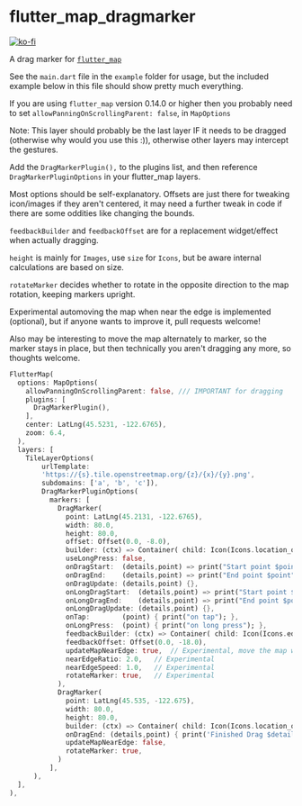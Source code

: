 # flutter_map_dragmarker

[![ko-fi](https://ko-fi.com/img/githubbutton_sm.svg)](https://ko-fi.com/F1F8E2YBE)

A drag marker for [`flutter_map`](https://github.com/fleaflet/flutter_map/)

See the `main.dart` file in the `example` folder for usage, but the included example below in this file should show pretty much everything.

If you are using `flutter_map` version 0.14.0 or higher then you probably need to set `allowPanningOnScrollingParent: false`, in `MapOptions`

Note: This layer should probably be the last layer IF it needs to be dragged (otherwise why would you use this :)), otherwise other layers may intercept the gestures.

Add the `DragMarkerPlugin(),` to the plugins list, and then reference `DragMarkerPluginOptions` in your flutter_map layers.

Most options should be self-explanatory. Offsets are just there for tweaking icon/images if they aren't centered, it may need a further tweak in code if there are some oddities like changing the bounds.

`feedbackBuilder` and `feedbackOffset` are for a replacement widget/effect when actually dragging.

`height` is mainly for `Images`, use `size` for `Icons`, but be aware internal calculations are based on size.

`rotateMarker` decides whether to rotate in the opposite direction to the map rotation, keeping markers upright.

Experimental automoving the map when near the edge is implemented (optional), but if anyone wants to improve it, pull requests welcome!

Also may be interesting to move the map alternately to marker, so the marker stays in place, but then technically you aren't
dragging any more, so thoughts welcome.

```dart
FlutterMap(
  options: MapOptions(
    allowPanningOnScrollingParent: false, /// IMPORTANT for dragging
    plugins: [
      DragMarkerPlugin(),
    ],
    center: LatLng(45.5231, -122.6765),
    zoom: 6.4,
  ),
  layers: [
    TileLayerOptions(
        urlTemplate:
        'https://{s}.tile.openstreetmap.org/{z}/{x}/{y}.png',
        subdomains: ['a', 'b', 'c']),
        DragMarkerPluginOptions(
          markers: [
            DragMarker(
              point: LatLng(45.2131, -122.6765),
              width: 80.0,
              height: 80.0,
              offset: Offset(0.0, -8.0),
              builder: (ctx) => Container( child: Icon(Icons.location_on, size: 50) ),
              useLongPress: false,
              onDragStart:  (details,point) => print("Start point $point"),
              onDragEnd:    (details,point) => print("End point $point"),
              onDragUpdate: (details,point) {},
              onLongDragStart:  (details,point) => print("Start point $point"),
              onLongDragEnd:    (details,point) => print("End point $point"),
              onLongDragUpdate: (details,point) {},
              onTap:        (point) { print("on tap"); },
              onLongPress:  (point) { print("on long press"); },
              feedbackBuilder: (ctx) => Container( child: Icon(Icons.edit_location, size: 75) ),
              feedbackOffset: Offset(0.0, -18.0),
              updateMapNearEdge: true,	// Experimental, move the map when marker close to edge
              nearEdgeRatio: 2.0,	// Experimental
              nearEdgeSpeed: 1.0,	// Experimental
              rotateMarker: true,   // Experimental
            ),
            DragMarker(
              point: LatLng(45.535, -122.675),
              width: 80.0,
              height: 80.0,
              builder: (ctx) => Container( child: Icon(Icons.location_on, size: 50) ),
              onDragEnd: (details,point) { print('Finished Drag $details $point'); },
              updateMapNearEdge: false,
              rotateMarker: true,
            )
          ],
      ),
  ],
),
```
